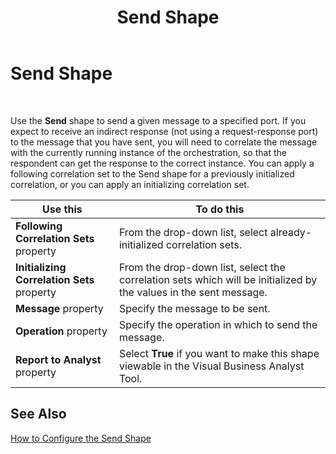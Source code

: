 ﻿---
title: Send Shape
TOCTitle: Send Shape
ms:assetid: f5561659-ae7a-423e-a254-60586ca32cef
ms:mtpsurl: https://msdn.microsoft.com/en-us/library/Aa561950(v=BTS.80)
ms:contentKeyID: 51533456
ms.date: 08/30/2017
mtps_version: v=BTS.80
f1_keywords:
- bts10.orch.shape.send
---

# Send Shape

 

Use the **Send** shape to send a given message to a specified port. If you expect to receive an indirect response (not using a request-response port) to the message that you have sent, you will need to correlate the message with the currently running instance of the orchestration, so that the respondent can get the response to the correct instance. You can apply a following correlation set to the Send shape for a previously initialized correlation, or you can apply an initializing correlation set.

<table>
<thead>
<tr class="header">
<th>Use this</th>
<th>To do this</th>
</tr>
</thead>
<tbody>
<tr class="odd">
<td><strong>Following Correlation Sets</strong> property</td>
<td>From the drop-down list, select already-initialized correlation sets.</td>
</tr>
<tr class="even">
<td><strong>Initializing Correlation Sets</strong> property</td>
<td>From the drop-down list, select the correlation sets which will be initialized by the values in the sent message.</td>
</tr>
<tr class="odd">
<td><strong>Message</strong> property</td>
<td>Specify the message to be sent.</td>
</tr>
<tr class="even">
<td><strong>Operation</strong> property</td>
<td>Specify the operation in which to send the message.</td>
</tr>
<tr class="odd">
<td><strong>Report to Analyst</strong> property</td>
<td>Select <strong>True</strong> if you want to make this shape viewable in the Visual Business Analyst Tool.</td>
</tr>
</tbody>
</table>


## See Also

[How to Configure the Send Shape](https://msdn.microsoft.com/library/aa559388\(v=bts.80\))

